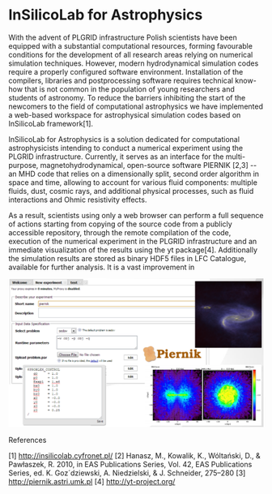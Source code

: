 InSilicoLab for Astrophysics
============================

With the advent of PLGRID infrastructure Polish scientists have been equipped
with a substantial computational resources, forming favourable conditions for
the development of all research areas relying on numerical simulation
techniques. However, modern hydrodynamical simulation codes require a properly
configured software environment. Installation of the compilers, libraries and
postprocessing software requires technical know-how that is not common in the
population of young researchers and students of astronomy. To reduce the
barriers inhibiting the start of the newcomers to the field of computational
astrophysics we have implemented a web-based workspace for astrophysical
simulation codes based on InSilicoLab framework[1].

InSilicoLab for Astrophysics is a solution dedicated for computational
astrophysicists intending to conduct a numerical experiment using the PLGRID
infrastructure. Currently, it serves as an interface for the multi-purpose,
magnetohydrodynamical, open-source software PIERNIK [2,3] -- an MHD
code that relies on a dimensionally split, second order algorithm in space and
time, allowing to account for various fluid components: multiple fluids,
dust, cosmic rays, and additional physical processes, such as fluid
interactions and Ohmic resistivity effects.

As a result, scientists using only a web browser can perform a full sequence of
actions starting from copying of the source code from a publicly accessible
repository, through the remote compilation of the code, execution of the
numerical experiment in the PLGRID infrastructure and an immediate
visualization of the results using the yt package[4]. Additionally the
simulation results are stored as binary HDF5 files in LFC Catalogue, available
for further analysis. It is a vast improvement in 

![Snippet from InSilicoLab for Astrophysics](https://github.com/Xarthisius/piernik_brochure/raw/master/isl.png)

References

[1] http://insilicolab.cyfronet.pl/
[2] Hanasz, M., Kowalik, K., Wóltański, D., & Pawłaszek, R. 2010, in EAS Publications Series, Vol. 42, EAS Publications Series, ed. K.
Goz´dziewski, A. Niedzielski, & J. Schneider, 275–280
[3] http://piernik.astri.umk.pl
[4] http://yt-project.org/
